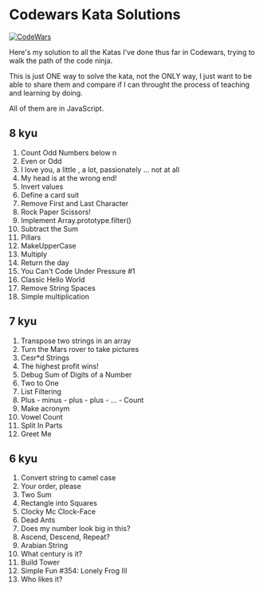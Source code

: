 # Codewars Kata Solutions

[![CodeWars](https://www.codewars.com/users/ecaCosca/badges/large)](https://www.codewars.com/users/ecaCosca)

Here's my solution to all the Katas I've done thus far in Codewars, trying to walk the path of the code ninja.

This is just ONE way to solve the kata, not the ONLY way,  I just want to be able to share them and compare 
if I can throught the process of teaching and learning by doing.

All of them are in JavaScript.


## 8 kyu ##

01. Count Odd Numbers below n
02. Even or Odd
03. I love you, a little , a lot, passionately ... not at all
04. My head is at the wrong end!
05. Invert values
06. Define a card suit
07. Remove First and Last Character
08. Rock Paper Scissors!
09. Implement Array.prototype.filter()
10. Subtract the Sum
11. Pillars
12. MakeUpperCase
13. Multiply
14. Return the day
15. You Can't Code Under Pressure #1
16. Classic Hello World
17. Remove String Spaces
18. Simple multiplication


## 7 kyu ##

01. Transpose two strings in an array
02. Turn the Mars rover to take pictures
03. Ce*s*r*d Strings
04. The highest profit wins!
05. Debug Sum of Digits of a Number
06. Two to One
07. List Filtering
08. Plus - minus - plus - plus - ... - Count
09. Make acronym
10. Vowel Count
11. Split In Parts
12. Greet Me


## 6 kyu ##

01. Convert string to camel case
02. Your order, please
03. Two Sum
04. Rectangle into Squares
05. Clocky Mc Clock-Face
06. Dead Ants
07. Does my number look big in this?
08. Ascend, Descend, Repeat?
09. Arabian String
10. What century is it?
11. Build Tower
12. Simple Fun #354: Lonely Frog III
13. Who likes it?
